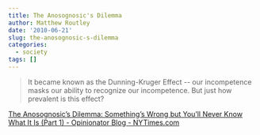 ```yaml
---
title: The Anosognosic's Dilemma
author: Matthew Routley
date: '2010-06-21'
slug: the-anosognosic-s-dilemma
categories:
  - society
tags: []
---
```


> It became known as the Dunning-Kruger Effect -- our incompetence masks our ability to recognize our incompetence.  But just how prevalent is this effect?

<a href="http://opinionator.blogs.nytimes.com/2010/06/20/the-anosognosics-dilemma-1/?ref=opinion&amp;nl=opinion&amp;emc=tya1">The Anosognosic’s Dilemma: Something’s Wrong but You’ll Never Know What It Is (Part 1) - Opinionator Blog - NYTimes.com</a>